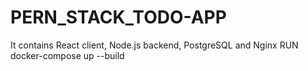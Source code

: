 # PERN_STACK_TODO-APP

It contains React client, Node.js backend, PostgreSQL and Nginx
RUN docker-compose up --build
